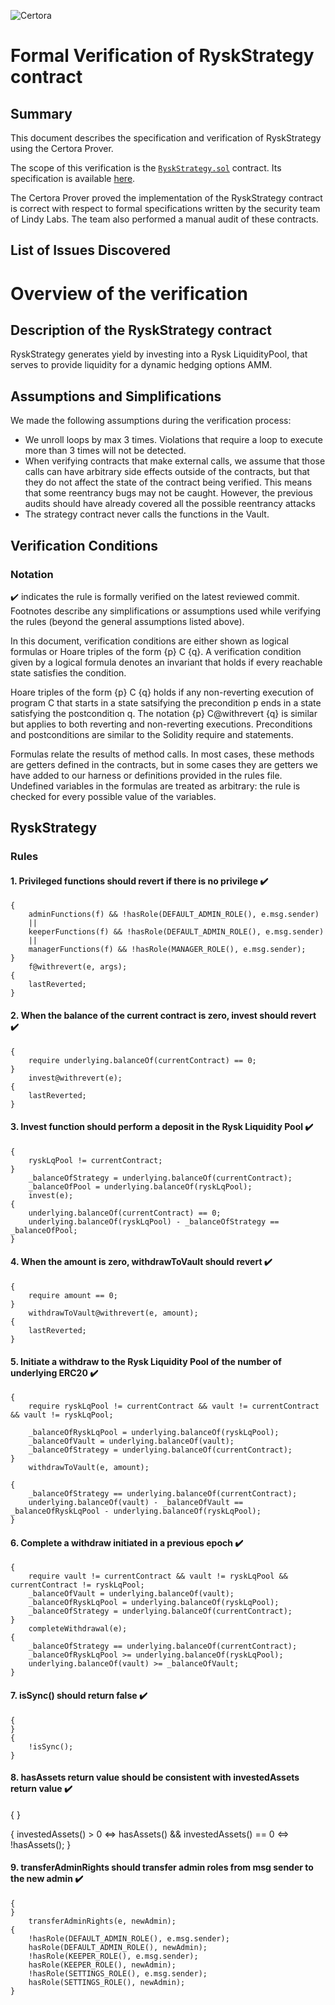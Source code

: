 ![Certora](https://hackmd.io/_uploads/H1yqrfBZY.png)
# Formal Verification of RyskStrategy contract

## Summary

This document describes the specification and verification of RyskStrategy using the Certora Prover. 

The scope of this verification is the [`RyskStrategy.sol`](https://github.com/lindy-labs/sc_solidity-contracts/blob/abe1005872ea3d49052d4ede3b643fb14d4f8542/contracts/strategy/rysk/RyskStrategy.sol) contract. Its specification is available [here](specs/RyskStrategy.spec).

The Certora Prover proved the implementation of the RyskStrategy contract is correct with respect to formal specifications written by the security team of Lindy Labs.  The team also performed a manual audit of these contracts.

## List of Issues Discovered

# Overview of the verification

## Description of the RyskStrategy contract

RyskStrategy generates yield by investing into a Rysk LiquidityPool, that serves to provide liquidity for a dynamic hedging options AMM.

## Assumptions and Simplifications

We made the following assumptions during the verification process:

- We unroll loops by max 3 times. Violations that require a loop to execute more than 3 times will not be detected.
- When verifying contracts that make external calls, we assume that those calls can have arbitrary side effects outside of the contracts, but that they do not affect the state of the contract being verified. This means that some reentrancy bugs may not be caught. However, the previous audits should have already covered all the possible reentrancy attacks
- The strategy contract never calls the functions in the Vault.

## Verification Conditions
### Notation
✔️ indicates the rule is formally verified on the latest reviewed commit. Footnotes describe any simplifications or assumptions used while verifying the rules (beyond the general assumptions listed above).


In this document, verification conditions are either shown as logical formulas or Hoare triples of the form {p} C {q}. A verification condition given by a logical formula denotes an invariant that holds if every reachable state satisfies the condition.

Hoare triples of the form {p} C {q} holds if any non-reverting execution of program C that starts in a state satsifying the precondition p ends in a state satisfying the postcondition q. The notation {p} C@withrevert {q} is similar but applies to both reverting and non-reverting executions. Preconditions and postconditions are similar to the Solidity require and statements.

Formulas relate the results of method calls. In most cases, these methods are getters defined in the contracts, but in some cases they are getters we have added to our harness or definitions provided in the rules file. Undefined variables in the formulas are treated as arbitrary: the rule is checked for every possible value of the variables.

## RyskStrategy

### Rules

#### 1. Privileged functions should revert if there is no privilege ✔️

```
{   
    adminFunctions(f) && !hasRole(DEFAULT_ADMIN_ROLE(), e.msg.sender)
    ||
    keeperFunctions(f) && !hasRole(DEFAULT_ADMIN_ROLE(), e.msg.sender)
    ||
    managerFunctions(f) && !hasRole(MANAGER_ROLE(), e.msg.sender);
}
    f@withrevert(e, args);
{
    lastReverted;
}
```


#### 2. When the balance of the current contract is zero, invest should revert ✔️

```
{
    require underlying.balanceOf(currentContract) == 0;
}
    invest@withrevert(e);
{
    lastReverted;
}
```

#### 3. Invest function should perform a deposit in the Rysk Liquidity Pool ✔️

```
{
    ryskLqPool != currentContract;
}
    _balanceOfStrategy = underlying.balanceOf(currentContract);
    _balanceOfPool = underlying.balanceOf(ryskLqPool);
    invest(e);
{
    underlying.balanceOf(currentContract) == 0;
    underlying.balanceOf(ryskLqPool) - _balanceOfStrategy == _balanceOfPool;
}
```

#### 4. When the amount is zero, withdrawToVault should revert ✔️

```
{
    require amount == 0;
}
    withdrawToVault@withrevert(e, amount);
{
    lastReverted;
}
```

#### 5. Initiate a withdraw to the Rysk Liquidity Pool of the number of underlying ERC20 ✔️

```
{
    require ryskLqPool != currentContract && vault != currentContract && vault != ryskLqPool;

    _balanceOfRyskLqPool = underlying.balanceOf(ryskLqPool);
    _balanceOfVault = underlying.balanceOf(vault);
    _balanceOfStrategy = underlying.balanceOf(currentContract);
}
    withdrawToVault(e, amount);

{
    _balanceOfStrategy == underlying.balanceOf(currentContract);
    underlying.balanceOf(vault) - _balanceOfVault == _balanceOfRyskLqPool - underlying.balanceOf(ryskLqPool);
}
```

#### 6. Complete a withdraw initiated in a previous epoch ✔️

```
{
    require vault != currentContract && vault != ryskLqPool && currentContract != ryskLqPool;
    _balanceOfVault = underlying.balanceOf(vault);
    _balanceOfRyskLqPool = underlying.balanceOf(ryskLqPool);
    _balanceOfStrategy = underlying.balanceOf(currentContract);
}
    completeWithdrawal(e);
{
    _balanceOfStrategy == underlying.balanceOf(currentContract);
    _balanceOfRyskLqPool >= underlying.balanceOf(ryskLqPool);
    underlying.balanceOf(vault) >= _balanceOfVault;
}
```

#### 7. isSync() should return false ✔️

```
{
}
{
    !isSync();
}
```

#### 8. hasAssets return value should be consistent with investedAssets return value ✔️
{
}

{
    investedAssets() > 0 <=> hasAssets() && investedAssets() == 0 <=> !hasAssets();
}

#### 9. transferAdminRights should transfer admin roles from msg sender to the new admin ✔️

```
{
}
    transferAdminRights(e, newAdmin);
{
    !hasRole(DEFAULT_ADMIN_ROLE(), e.msg.sender);
    hasRole(DEFAULT_ADMIN_ROLE(), newAdmin);
    !hasRole(KEEPER_ROLE(), e.msg.sender);
    hasRole(KEEPER_ROLE(), newAdmin);
    !hasRole(SETTINGS_ROLE(), e.msg.sender);
    hasRole(SETTINGS_ROLE(), newAdmin);
}
```
